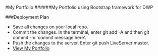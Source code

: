 
#My Portfolio
######My Portfolio using Bootstrap framework for DWP

###Deployment Plan

* Save all changes on your local repo.
* Commit the changes. In the terminal, enter git add -A and then git commit -m 'commit message here'.
* Push the changes to the server. Enter git push LiveServer master.
* [View My Portfolio](https://www.github.com)
